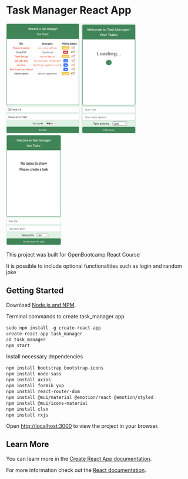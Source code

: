 # Task Manager React App

<div>
    <img src="./src/media/pictures/Your tasks.png" alt="Task manager" width="200" height="300">
    <img src="./src/media/pictures/Loading.png" alt="Loading"  width="150" height="300">
    <img src="./src/media/pictures/No tasks.png" alt="No tasks"  width="150" height="300">
</div>

This project was built for OpenBootcamp React Course

It is possible to include optional functionalities 
such as login and random joke

## Getting Started

Download [Node.js and NPM](https://nodejs.org/en/).

Terminal commands to create task_manager app
```
sudo npm install -g create-react-app
create-react-app task_manager
cd task_manager
npm start
```

Install necessary dependencies
```
npm install bootstrap bootstrap-icons
npm install node-sass
npm install axios
npm install formik yup
npm install react-router-dom
npm install @mui/material @emotion/react @emotion/styled
npm install @mui/icons-material
npm install clsx
npm install rxjs
```

Open [http://localhost:3000](http://localhost:3000) to view the project in your browser.

## Learn More

You can learn more in the [Create React App documentation](https://facebook.github.io/create-react-app/docs/getting-started).

For more information check out the [React documentation](https://reactjs.org/).

